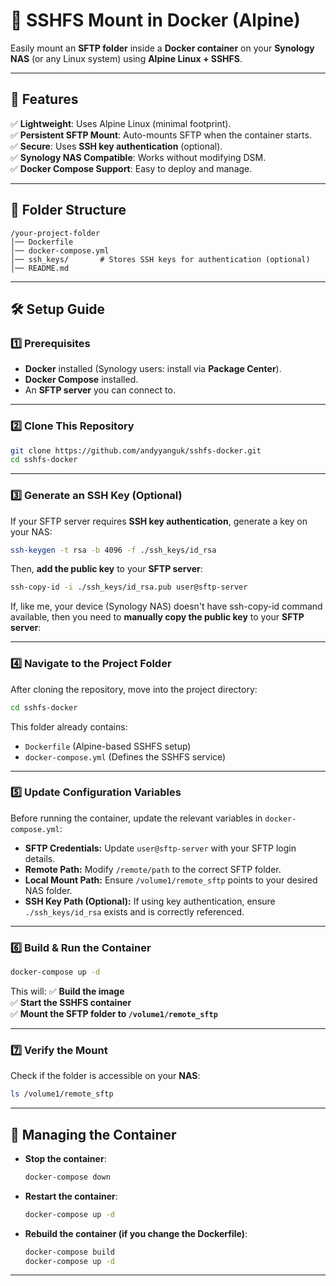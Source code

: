 # 📌 SSHFS Mount in Docker (Alpine)
Easily mount an **SFTP folder** inside a **Docker container** on your **Synology NAS** (or any Linux system) using **Alpine Linux + SSHFS**.

---

## 🚀 Features
✅ **Lightweight**: Uses Alpine Linux (minimal footprint).  
✅ **Persistent SFTP Mount**: Auto-mounts SFTP when the container starts.  
✅ **Secure**: Uses **SSH key authentication** (optional).  
✅ **Synology NAS Compatible**: Works without modifying DSM.  
✅ **Docker Compose Support**: Easy to deploy and manage.

---

## 📂 Folder Structure
```
/your-project-folder
│── Dockerfile
│── docker-compose.yml
│── ssh_keys/       # Stores SSH keys for authentication (optional)
│── README.md
```

---

## 🛠️ Setup Guide

### 1️⃣ Prerequisites
- **Docker** installed (Synology users: install via **Package Center**).
- **Docker Compose** installed.
- An **SFTP server** you can connect to.

---

### 2️⃣ Clone This Repository
```sh
git clone https://github.com/andyyanguk/sshfs-docker.git
cd sshfs-docker
```

---

### 3️⃣ Generate an SSH Key (Optional)
If your SFTP server requires **SSH key authentication**, generate a key on your NAS:
```sh
ssh-keygen -t rsa -b 4096 -f ./ssh_keys/id_rsa
```
Then, **add the public key** to your **SFTP server**:
```sh
ssh-copy-id -i ./ssh_keys/id_rsa.pub user@sftp-server
```

If, like me, your device (Synology NAS) doesn't have ssh-copy-id command available, then you need to **manually copy the public key** to your **SFTP server**:

---

### 4️⃣ Navigate to the Project Folder
After cloning the repository, move into the project directory:

```sh
cd sshfs-docker
```
This folder already contains:
- `Dockerfile` (Alpine-based SSHFS setup)
- `docker-compose.yml` (Defines the SSHFS service)

---

### 5️⃣ Update Configuration Variables
Before running the container, update the relevant variables in `docker-compose.yml`:
- **SFTP Credentials:** Update `user@sftp-server` with your SFTP login details.
- **Remote Path:** Modify `/remote/path` to the correct SFTP folder.
- **Local Mount Path:** Ensure `/volume1/remote_sftp` points to your desired NAS folder.
- **SSH Key Path (Optional):** If using key authentication, ensure `./ssh_keys/id_rsa` exists and is correctly referenced.

---

### 6️⃣ Build & Run the Container
```sh
docker-compose up -d
```
This will:
✅ **Build the image**  
✅ **Start the SSHFS container**  
✅ **Mount the SFTP folder to `/volume1/remote_sftp`**  

---

### 7️⃣ Verify the Mount
Check if the folder is accessible on your **NAS**:
```sh
ls /volume1/remote_sftp
```

---

## 🔄 Managing the Container
- **Stop the container**:
  ```sh
  docker-compose down
  ```
- **Restart the container**:
  ```sh
  docker-compose up -d
  ```
- **Rebuild the container (if you change the Dockerfile)**:
  ```sh
  docker-compose build
  docker-compose up -d
  ```

---
